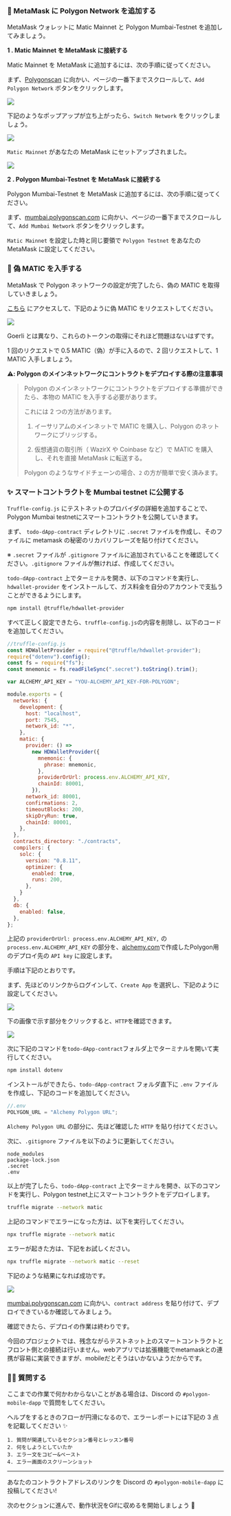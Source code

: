 ### 🦊 MetaMask に Polygon Network を追加する

MetaMask ウォレットに Matic Mainnet と Polygon Mumbai-Testnet を追加してみましょう。

**1 \. Matic Mainnet を MetaMask に接続する**

Matic Mainnet を MetaMask に追加するには、次の手順に従ってください。

まず、[Polygonscan](https://polygonscan.com/) に向かい、ページの一番下までスクロールして、`Add Polygon Network` ボタンをクリックします。

![](/public/images/Polygon-Mobile-dApp/section-3/3_1_01.png)

下記のようなポップアップが立ち上がったら、`Switch Network` をクリックしましょう。

![](/public/images/Polygon-Mobile-dApp/section-3/3_1_02.png)

`Matic Mainnet` があなたの MetaMask にセットアップされました。

![](/public/images/Polygon-Mobile-dApp/section-3/3_1_03.png)

**2 \. Polygon Mumbai-Testnet を MetaMask に接続する**

Polygon Mumbai-Testnet を MetaMask に追加するには、次の手順に従ってください。

まず、[mumbai.polygonscan.com](https://mumbai.polygonscan.com/) に向かい、ページの一番下までスクロールして、`Add Mumbai Network` ボタンをクリックします。

`Matic Mainnet` を設定した時と同じ要領で `Polygon Testnet` をあなたの MetaMask に設定してください。

### 🚰 偽 MATIC を入手する

MetaMask で Polygon ネットワークの設定が完了したら、偽の MATIC を取得していきましょう。

[こちら](https://faucet.polygon.technology/) にアクセスして、下記のように偽 MATIC をリクエストしてください。

![](/public/images/Polygon-Mobile-dApp/section-3/3_1_04.png)

Goerli とは異なり、これらのトークンの取得にそれほど問題はないはずです。

1 回のリクエストで 0.5 MATIC（偽）が手に入るので、2 回リクエストして、1 MATIC 入手しましょう。

**⚠️: Polygon のメインネットワークにコントラクトをデプロイする際の注意事項**

> Polygon のメインネットワークにコントラクトをデプロイする準備ができたら、本物の MATIC を入手する必要があります。
>
> これには 2 つの方法があります。
>
> 1. イーサリアムのメインネットで MATIC を購入し、Polygon のネットワークにブリッジする。
>
> 2. 仮想通貨の取引所（ WazirX や Coinbase など）で MATIC を購入し、それを直接 MetaMask に転送する。
>
> Polygon のようなサイドチェーンの場合、`2` の方が簡単で安く済みます。


### ✨ スマートコントラクトを Mumbai testnet に公開する

`Truffle-config.js` にテストネットのプロバイダの詳細を追加することで、Polygon Mumbai testnetにスマートコントラクトを公開していきます。

まず、 `todo-dApp-contract` ディレクトリに `.secret` ファイルを作成し、そのファイルに metamask の秘密のリカバリフレーズを貼り付けてください。

※ `.secret` ファイルが `.gitignore` ファイルに追加されていることを確認してください。`.gitignore` ファイルが無ければ、作成してください。

`todo-dApp-contract` 上でターミナルを開き、以下のコマンドを実行し、`hdwallet-provider` をインストールして、ガス料金を自分のアカウントで支払うことができるようにします。

```bash
npm install @truffle/hdwallet-provider
```

すべて正しく設定できたら、`truffle-config.js`の内容を削除し、以下のコードを追加してください。

```js
//truffle-config.js
const HDWalletProvider = require("@truffle/hdwallet-provider");
require("dotenv").config();
const fs = require("fs");
const mnemonic = fs.readFileSync(".secret").toString().trim();

var ALCHEMY_API_KEY = "YOU-ALCHEMY_API_KEY-FOR-POLYGON";

module.exports = {
  networks: {
    development: {
      host: "localhost",
      port: 7545,
      network_id: "*",
    },
    matic: {
      provider: () =>
        new HDWalletProvider({
          mnemonic: {
            phrase: mnemonic,
          },
          providerOrUrl: process.env.ALCHEMY_API_KEY,
          chainId: 80001,
        }),
      network_id: 80001,
      confirmations: 2,
      timeoutBlocks: 200,
      skipDryRun: true,
      chainId: 80001,
    },
  },
  contracts_directory: "./contracts",
  compilers: {
    solc: {
      version: "0.8.11",
      optimizer: {
        enabled: true,
        runs: 200,
      },
    }
  },
  db: {
    enabled: false,
  },
};
```

上記の `providerOrUrl: process.env.ALCHEMY_API_KEY,` の `process.env.ALCHEMY_API_KEY` の部分を、[alchemy.com](https://www.alchemy.com/)で作成したPolygon用のデプロイ先の `API key` に設定します。

手順は下記のとおりです。

まず、先ほどのリンクからログインして、`Create App` を選択し、下記のように設定してください。

![](/public/images/Polygon-Mobile-dApp/section-3/3_1_05.png)

下の画像で示す部分をクリックすると、`HTTP`を確認できます。

![](/public/images/Polygon-Mobile-dApp/section-3/3_1_06.jpg)

次に下記のコマンドを`todo-dApp-contract`フォルダ上でターミナルを開いて実行してください。

```bash
npm install dotenv
```

インストールができたら、`todo-dApp-contract` フォルダ直下に `.env` ファイルを作成し、下記のコードを追加してください。

```js
//.env
POLYGON_URL = "Alchemy Polygon URL";
```

`Alchemy Polygon URL` の部分に、先ほど確認した `HTTP` を貼り付けてください。

次に、`.gitignore` ファイルを以下のように更新してください。

```
node_modules
package-lock.json
.secret
.env
```

以上が完了したら、`todo-dApp-contract` 上でターミナルを開き、以下のコマンドを実行し、Polygon testnet上にスマートコントラクトをデプロイします。

```bash
truffle migrate --network matic
```

上記のコマンドでエラーになった方は、以下を実行してください。

```bash
npx truffle migrate --network matic
```

エラーが起きた方は、下記をお試しください。

```bash
npx truffle migrate --network matic --reset
```

下記のような結果になれば成功です。

![](/public/images/Polygon-Mobile-dApp/section-3/3_1_07.png)

[mumbai.polygonscan.com](https://mumbai.polygonscan.com/) に向かい、`contract address` を貼り付けて、デプロイできているか確認してみましょう。

確認できたら、デプロイの作業は終わりです。

今回のプロジェクトでは、残念ながらテストネット上のスマートコントラクトとフロント側との接続は行いません。webアプリでは拡張機能でmetamaskとの連携が容易に実装できますが、mobileだとそうはいかないようだからです。

### 🙋‍♂️ 質問する

ここまでの作業で何かわからないことがある場合は、Discord の `#polygon-mobile-dapp` で質問をしてください。

ヘルプをするときのフローが円滑になるので、エラーレポートには下記の 3 点を記載してください ✨

```
1. 質問が関連しているセクション番号とレッスン番号
2. 何をしようとしていたか
3. エラー文をコピー&ペースト
4. エラー画面のスクリーンショット
```

---
あなたのコントラクトアドレスのリンクを Discord の `#polygon-mobile-dapp` に投稿してください!

次のセクションに進んで、動作状況をGifに収めるを開始しましょう 🎉
